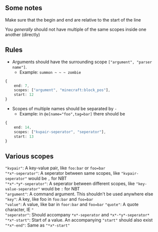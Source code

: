 
## Some notes

Make sure that the begin and end are relative to the start of the line
  
You *generally* should not have multiple of the same scopes inside one another (directly)

## Rules

* Arguments should have the surrounding scope `["argument", "parser name"]`.
    * Example: `summon ~ ~ ~ zombie`
```ts
{
    end: 7,
    scopes: ["argument", "minecraft:block_pos"],
    start: 12
}
```
* Scopes of multiple names should be separated by `-`
    * Example: in `@e[name="foo",tag=bar]` there should be
```ts
{
    end: 14,
    scopes: ["kvpair-seperator", "seperator"],
    start: 13
}
```

## Various scopes
  
`"kvpair"`: A key-value pair, like `foo:bar` or `foo=bar`  
`"*x*-seperator"`: A seperator between same scopes, like `"kvpair-seperator"` would be `,` for NBT  
`"*x*-*y*-seperator"`: A seperator between different scopes, like `"key-value-seperator"` would be `:` for NBT  
`"argument"`: A command argument. This shouldn't be used anywhere else  
`"key"`: A key, like foo in `foo:bar` and `foo=bar`  
`"value"`: A value, like bar in `foor:bar` and `foo=bar` 
`"quote"`: A quote character, IE `"`  
`"seperator"`: Should accompany `*x*-seperator` and `*x*-*y*-seperator*`
`"*x*-start"`: Start of a value. An accompanying `"start"` should also exist
`"*x*-end"`: Same as `"*x*-start"`
